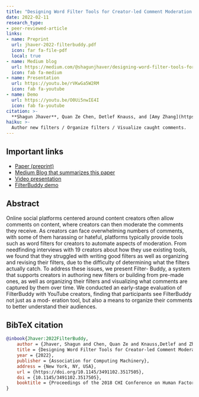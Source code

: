 ```yaml
---
title: "Designing Word Filter Tools for Creator-led Comment Moderation."
date: 2022-02-11
research_type: 
- peer-reviewed-article
links:
- name: Preprint
  url: jhaver-2022-filterbuddy.pdf
  icon: far fa-file-pdf
  local: true  
- name: Medium blog
  url: https://medium.com/@shagunjhaver/designing-word-filter-tools-for-creator-led-comment-moderation-b2adc04585dd
  icon: fab fa-medium  
- name: Presentation
  url: https://youtu.be/rVKwGa5W2RM
  icon: fab fa-youtube
- name: Demo
  url: https://youtu.be/O0Ui5nwIE4I
  icon: fab fa-youtube
citation: >-
  **Shagun Jhaver**, Quan Ze Chen, Detlef Knauss, and [Amy Zhang](https://homes.cs.washington.edu/~axz/) (2022), “Designing Word Filter Tools for Creator-led Comment Moderation,” *In Proceedings of the ACM CHI Conference on Human Factors in Computing Systems (CHI 2022).*
haiku: >-
  Author new filters / Organize filters / Visualize caught comments.
---
```


## Important links

- [Paper (preprint)](jhaver-2022-filterbuddy.pdf)
- [Medium Blog that summarizes this paper](https://medium.com/@shagunjhaver/designing-word-filter-tools-for-creator-led-comment-moderation-b2adc04585dd)
- [Video presentation](https://youtu.be/rVKwGa5W2RM)
- [FilterBuddy demo](https://youtu.be/O0Ui5nwIE4I)

## Abstract

Online social platforms centered around content creators often allow comments on content, where creators can then moderate the comments they receive. As creators can face overwhelming numbers of comments, with some of them harassing or hateful, platforms typically provide tools such as word filters for creators to automate aspects of moderation. From needfinding interviews with 19 creators about how they use existing tools, we found that they struggled with writing good filters as well as organizing and revising their filters, due to the difficulty of determining what the filters actually catch. To address these issues, we present Filter- Buddy, a system that supports creators in authoring new filters or building from pre-made ones, as well as organizing their filters and visualizing what comments are captured by them over time. We conducted an early-stage evaluation of FilterBuddy with YouTube creators, finding that participants see FilterBuddy not just as a mod- eration tool, but also a means to organize their comments to better understand their audiences.

## BibTeX citation

```bibtex
@inbook{Jhaver:2022FilterBuddy,
	author = {Jhaver, Shagun and Chen, Quan Ze and Knauss,Detlef and Zhang, Amy},
	title = {Designing Word Filter Tools for Creator-led Comment Moderation},
	year = {2022},
	publisher = {Association for Computing Machinery},
	address = {New York, NY, USA},
	url = {https://doi.org/10.1145/3491102.3517505},
	doi = {10.1145/3491102.3517505},
	booktitle = {Proceedings of the 2018 CHI Conference on Human Factors in Computing Systems},
}
```
